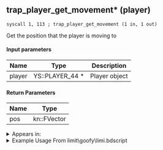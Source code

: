 ## trap_player_get_movement* (player)

`syscall 1, 113 ; trap_player_get_movement (1 in, 1 out)`

Get the position that the player is moving to

#### Input parameters
| Name | Type | Description
|------|------|------------
| player   | YS::PLAYER_44 *   | Player object


#### Return Parameters
| Name | Type
|------|-----
| pos   |  kn::FVector   


<details>
	<summary>Appears in:</summary>
| filename | Entity (obj)
|----------|-------------
| limit\goofy\limi.bdscript       |           
| limit\goofy_wi\limi.bdscript       |           
| limit\jack\limi.bdscript       |           
| limit\mulan\limi.bdscript       |           
| limit\trinity\limi.bdscript       |           
| limit\trinity_wi\limi.bdscript       |           
| obj\B_EX170_LAST\b_ex.bdscript       | ((B) Xemnas (Final))          
| obj\B_EX170_LAST_LV99\b_ex.bdscript       | ((B99) Xemnas (Final) (Limit Cut The World of Nothing)?)          
| obj\F_HB090\f_hb.bdscript       | ((F) CoR’s whirlwind (jumpable) (HB))          
| obj\F_MU070\f_mu.bdscript       | ((F) Wind ride (Reaction Command) (MU))          
| obj\F_MU070_BOSS\f_mu.bdscript       | ((F) Wind ride (Reaction Command) (BOSS) (MU))          
| obj\M_EX670\m_ex.bdscript       | ((M) Living Bone)          
| obj\M_EX730\m_ex.bdscript       | ((M) Tornado Step)          

</details>

<details>
	<summary>Example Usage From limit\goofy\limi.bdscript</summary>
```
L1410:
 jz L1742
 syscall 1, 3 ; trap_sysobj_player (0 in, 1 out)
 memcpyToSp 16, 96
 pushFromPSp 96
 syscall 1, 113 ; trap_player_get_movement (1 in, 1 out)
 memcpyToSp 16, 112
 pushFromPSp 112
 memcpyToSp 16, 64
 pushFromPSp 64
 fetchValue 12
 pushImmf 0.1
 subf 
 infzf 
 jz L1452
 pushImmf 0.1
 popToSp 84
 pushImmf 0
 popToSp 80
 jmp L1473
```
</details>

